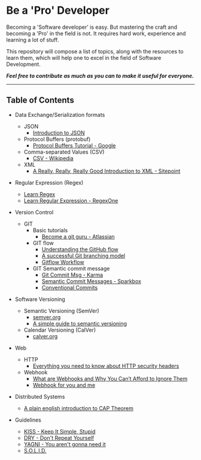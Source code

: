 # Be a 'Pro' Developer

Becoming a 'Software developer' is easy. But mastering the craft and becoming a 'Pro' in the field is not. It requires hard work, experience and learning a lot of stuff. 

This repository will compose a list of topics, along with the resources to learn them, which will help one to excel in the field of Software Development. 

***Feel free to contribute as much as you can to make it useful for everyone.***

---

## Table of Contents

- Data Exchange/Serialization formats
    - JSON
        - [Introduction to JSON](https://www.digitalocean.com/community/tutorials/an-introduction-to-json)
    - Protocol Buffers (protobuf)
        - [Protocol Buffers Tutorial - Google](https://developers.google.com/protocol-buffers/docs/tutorials)
    - Comma-separated Values (CSV)
        - [CSV - Wikipedia](https://en.wikipedia.org/wiki/Comma-separated_values)
    - XML
        - [A Really, Really, Really Good Introduction to XML - Sitepoint](https://www.sitepoint.com/really-good-introduction-xml/)
- Regular Expression (Regex)
    - [Learn Regex](https://github.com/zeeshanu/learn-regex)
    - [Learn Regular Expression - RegexOne](https://regexone.com/)
- Version Control
    - GIT
        - Basic tutorials 
            - [Become a git guru - Atlassian](https://www.atlassian.com/git/tutorials)
        - GIT flow
            - [Understanding the GitHub flow](https://guides.github.com/introduction/flow/)
            - [A successful Git branching model](https://nvie.com/posts/a-successful-git-branching-model/)
            - [Gitflow Workflow](https://www.atlassian.com/git/tutorials/comparing-workflows/gitflow-workflow)
        - GIT Semantic commit message
            - [Git Commit Msg - Karma](http://karma-runner.github.io/0.10/dev/git-commit-msg.html)
            - [Semantic Commit Messages - Sparkbox](https://seesparkbox.com/foundry/semantic_commit_messages)
            - [Conventional Commits](https://www.conventionalcommits.org/en/v1.0.0-beta.4/)
    
- Software Versioning
    - Semantic Versioning (SemVer)
        - [semver.org](https://semver.org/)
        - [A simple guide to semantic versioning](https://www.jvandemo.com/a-simple-guide-to-semantic-versioning/)
    - Calendar Versioning (CalVer)
        - [calver.org](https://calver.org/)

- Web 
    - HTTP
        - [Everything you need to know about HTTP security headers](https://blog.appcanary.com/2017/http-security-headers.html)
    - Webhook
        - [What are Webhooks and Why You Can’t Afford to Ignore Them](https://www.chargebee.com/blog/what-are-webhooks-explained/)
        - [Webhook for you and me](https://hackernoon.com/webhook-for-you-and-me-54b83f5e31d0)
- Distributed Systems
    - [A plain english introduction to CAP Theorem](http://ksat.me/a-plain-english-introduction-to-cap-theorem/)
- Guidelines
    - [KISS - Keep It Simple, Stupid](https://en.wikipedia.org/wiki/KISS_principle)
    - [DRY - Don't Repeat Yourself](https://en.wikipedia.org/wiki/Don%27t_repeat_yourself)
    - [YAGNI - You aren't gonna need it](https://en.wikipedia.org/wiki/You_aren%27t_gonna_need_it)
    - [S.O.L.I.D.](https://en.wikipedia.org/wiki/SOLID)

